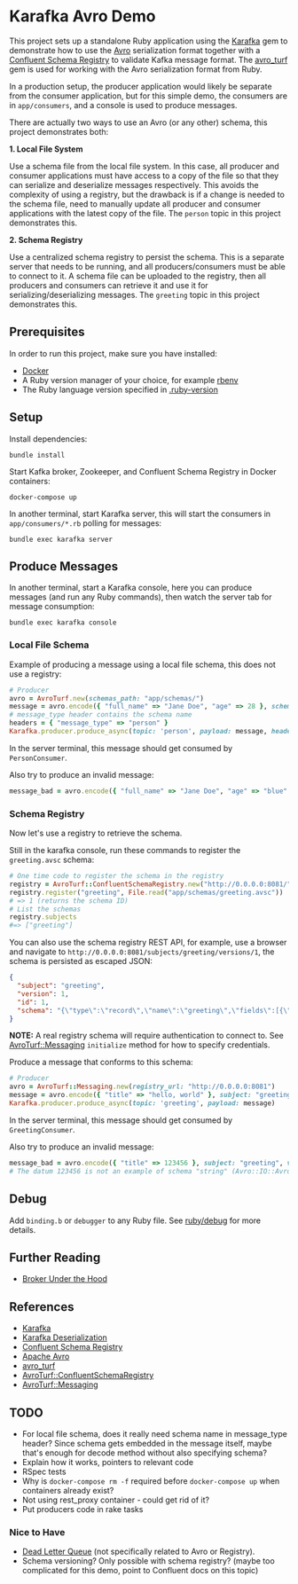 # Karafka Avro Demo

This project sets up a standalone Ruby application using the [Karafka](https://github.com/karafka/karafka) gem to demonstrate how to use the [Avro](https://avro.apache.org/) serialization format together with a [Confluent Schema Registry](https://docs.confluent.io/platform/current/schema-registry/index.html) to validate Kafka message format. The [avro_turf](https://github.com/dasch/avro_turf/) gem is used for working with the Avro serialization format from Ruby.

In a production setup, the producer application would likely be separate from the consumer application, but for this simple demo, the consumers are in `app/consumers`, and a console is used to produce messages.

There are actually two ways to use an Avro (or any other) schema, this project demonstrates both:

**1. Local File System**

Use a schema file from the local file system. In this case, all producer and consumer applications must have access to a copy of the file so that they can serialize and deserialize messages respectively. This avoids the complexity of using a registry, but the drawback is if a change is needed to the schema file, need to manually update all producer and consumer applications with the latest copy of the file. The `person` topic in this project demonstrates this.

**2. Schema Registry**

Use a centralized schema registry to persist the schema. This is a separate server that needs to be running, and all producers/consumers must be able to connect to it. A schema file can be uploaded to the registry, then all producers and consumers can retrieve it and use it for serializing/deserializing messages. The `greeting` topic in this project demonstrates this.

## Prerequisites

In order to run this project, make sure you have installed:

* [Docker](https://www.docker.com/products/docker-desktop/)
* A Ruby version manager of your choice, for example [rbenv](https://github.com/rbenv/rbenv)
* The Ruby language version specified in [.ruby-version](.ruby-version)

## Setup

Install dependencies:

```
bundle install
```

Start Kafka broker, Zookeeper, and Confluent Schema Registry in Docker containers:

```
docker-compose up
```

In another terminal, start Karafka server, this will start the consumers in `app/consumers/*.rb` polling for messages:

```
bundle exec karafka server
```

## Produce Messages

In another terminal, start a Karafka console, here you can produce messages (and run any Ruby commands), then watch the server tab for message consumption:

```
bundle exec karafka console
```

### Local File Schema

Example of producing a message using a local file schema, this does not use a registry:

```ruby
# Producer
avro = AvroTurf.new(schemas_path: "app/schemas/")
message = avro.encode({ "full_name" => "Jane Doe", "age" => 28 }, schema_name: "person", validate: true)
# message_type header contains the schema name
headers = { "message_type" => "person" }
Karafka.producer.produce_async(topic: 'person', payload: message, headers: headers)
```

In the server terminal, this message should get consumed by `PersonConsumer`.

Also try to produce an invalid message:

```ruby
message_bad = avro.encode({ "full_name" => "Jane Doe", "age" => "blue" }, schema_name: "person", validate: true)
```

### Schema Registry

Now let's use a registry to retrieve the schema.

Still in the karafka console, run these commands to register the `greeting.avsc` schema:

```ruby
# One time code to register the schema in the registry
registry = AvroTurf::ConfluentSchemaRegistry.new("http://0.0.0.0:8081/")
registry.register("greeting", File.read("app/schemas/greeting.avsc"))
# => 1 (returns the schema ID)
# List the schemas
registry.subjects
#=> ["greeting"]
```

You can also use the schema registry REST API, for example, use a browser and navigate to `http://0.0.0.0:8081/subjects/greeting/versions/1`, the schema is persisted as escaped JSON:

```json
{
  "subject": "greeting",
  "version": 1,
  "id": 1,
  "schema": "{\"type\":\"record\",\"name\":\"greeting\",\"fields\":[{\"name\":\"title\",\"type\":\"string\"}]}"
}
```

**NOTE:** A real registry schema will require authentication to connect to. See [AvroTurf::Messaging](https://github.com/dasch/avro_turf/blob/master/lib/avro_turf/messaging.rb) `initialize` method for how to specify credentials.

Produce a message that conforms to this schema:

```ruby
# Producer
avro = AvroTurf::Messaging.new(registry_url: "http://0.0.0.0:8081")
message = avro.encode({ "title" => "hello, world" }, subject: "greeting", version: 1)
Karafka.producer.produce_async(topic: 'greeting', payload: message)
```

In the server terminal, this message should get consumed by `GreetingConsumer`.

Also try to produce an invalid message:

```ruby
message_bad = avro.encode({ "title" => 123456 }, subject: "greeting", version: 1)
# The datum 123456 is not an example of schema "string" (Avro::IO::AvroTypeError)
```

## Debug

Add `binding.b` or `debugger` to any Ruby file. See [ruby/debug](https://github.com/ruby/debug#control-flow) for more details.

## Further Reading

- [Broker Under the Hood](docs/broker_under_the_hood.md)

## References

- [Karafka](https://github.com/karafka/karafka)
- [Karafka Deserialization](https://karafka.io/docs/Deserialization/)
- [Confluent Schema Registry](https://docs.confluent.io/platform/current/schema-registry/index.html)
- [Apache Avro](https://avro.apache.org/)
- [avro_turf](https://github.com/dasch/avro_turf/)
- [AvroTurf::ConfluentSchemaRegistry](https://github.com/dasch/avro_turf/blob/master/lib/avro_turf/confluent_schema_registry.rb)
- [AvroTurf::Messaging](https://github.com/dasch/avro_turf/blob/master/lib/avro_turf/messaging.rb)

## TODO

- For local file schema, does it really need schema name in message_type header? Since schema gets embedded in the message itself, maybe that's enough for decode method without also specifying schema?
- Explain how it works, pointers to relevant code
- RSpec tests
- Why is `docker-compose rm -f` required before `docker-compose up` when containers already exist?
- Not using rest_proxy container - could get rid of it?
- Put producers code in rake tasks

### Nice to Have

- [Dead Letter Queue](https://karafka.io/docs/Dead-Letter-Queue/) (not specifically related to Avro or Registry).
- Schema versioning? Only possible with schema registry? (maybe too complicated for this demo, point to Confluent docs on this topic)

